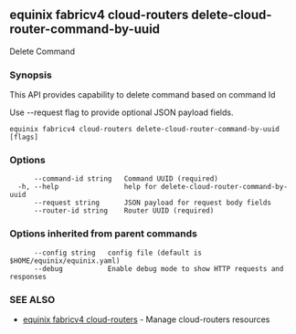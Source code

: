 ## equinix fabricv4 cloud-routers delete-cloud-router-command-by-uuid

Delete Command

### Synopsis

This API provides capability to delete command based on command Id

Use --request flag to provide optional JSON payload fields.

```
equinix fabricv4 cloud-routers delete-cloud-router-command-by-uuid [flags]
```

### Options

```
      --command-id string   Command UUID (required)
  -h, --help                help for delete-cloud-router-command-by-uuid
      --request string      JSON payload for request body fields
      --router-id string    Router UUID (required)
```

### Options inherited from parent commands

```
      --config string   config file (default is $HOME/equinix/equinix.yaml)
      --debug           Enable debug mode to show HTTP requests and responses
```

### SEE ALSO

* [equinix fabricv4 cloud-routers](equinix_fabricv4_cloud-routers.md)	 - Manage cloud-routers resources

